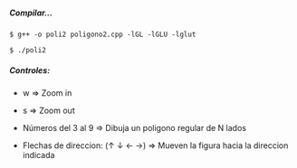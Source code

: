 ##### Compilar...
```$ g++ -o poli2 poligono2.cpp -lGL -lGLU -lglut```

```$ ./poli2```

##### Controles:
* w ⇒ Zoom in

* s ⇒ Zoom out

* Números del 3 al 9
⇒ Dibuja un poligono regular de N lados

* Flechas de direccion: (↑ ↓ ← →) ⇒ Mueven la figura hacia la direccion indicada
